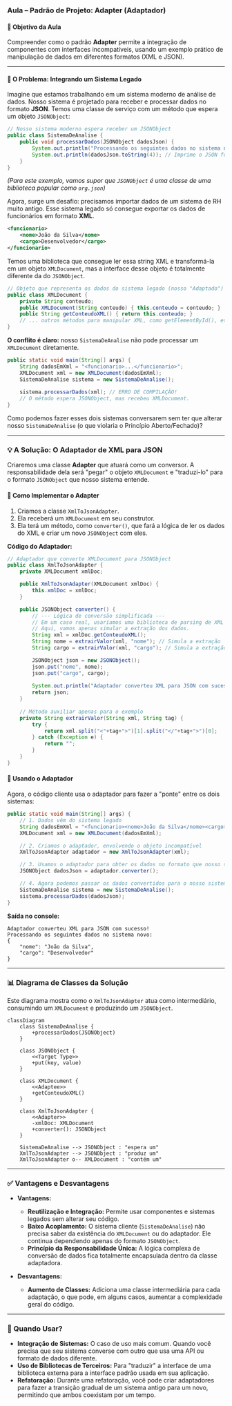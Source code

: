 ### **Aula – Padrão de Projeto: Adapter (Adaptador)**

#### **🎯 Objetivo da Aula**
Compreender como o padrão **Adapter** permite a integração de componentes com interfaces incompatíveis, usando um exemplo prático de manipulação de dados em diferentes formatos (XML e JSON).

---

#### **🤔 O Problema: Integrando um Sistema Legado**

Imagine que estamos trabalhando em um sistema moderno de análise de dados. Nosso sistema é projetado para receber e processar dados no formato **JSON**. Temos uma classe de serviço com um método que espera um objeto `JSONObject`:

```java
// Nosso sistema moderno espera receber um JSONObject
public class SistemaDeAnalise {
    public void processarDados(JSONObject dadosJson) {
        System.out.println("Processando os seguintes dados no sistema novo:");
        System.out.println(dadosJson.toString(4)); // Imprime o JSON formatado
    }
}
```
*(Para este exemplo, vamos supor que `JSONObject` é uma classe de uma biblioteca popular como `org.json`)*

Agora, surge um desafio: precisamos importar dados de um sistema de RH muito antigo. Esse sistema legado só consegue exportar os dados de funcionários em formato **XML**.

```xml
<funcionario>
    <nome>João da Silva</nome>
    <cargo>Desenvolvedor</cargo>
</funcionario>
```

Temos uma biblioteca que consegue ler essa string XML e transformá-la em um objeto `XMLDocument`, mas a interface desse objeto é totalmente diferente da do `JSONObject`.

```java
// Objeto que representa os dados do sistema legado (nosso "Adaptado")
public class XMLDocument {
    private String conteudo;
    public XMLDocument(String conteudo) { this.conteudo = conteudo; }
    public String getConteudoXML() { return this.conteudo; }
    // ... outros métodos para manipular XML, como getElementById(), etc.
}
```

**O conflito é claro:** nosso `SistemaDeAnalise` não pode processar um `XMLDocument` diretamente.

```java
public static void main(String[] args) {
    String dadosEmXml = "<funcionario>...</funcionario>";
    XMLDocument xml = new XMLDocument(dadosEmXml);
    SistemaDeAnalise sistema = new SistemaDeAnalise();
    
    sistema.processarDados(xml); // ERRO DE COMPILAÇÃO!
    // O método espera JSONObject, mas recebeu XMLDocument.
}
```
Como podemos fazer esses dois sistemas conversarem sem ter que alterar nosso `SistemaDeAnalise` (o que violaria o Princípio Aberto/Fechado)?

---

### **💡 A Solução: O Adaptador de XML para JSON**

Criaremos uma classe **Adapter** que atuará como um conversor. A responsabilidade dela será "pegar" o objeto `XMLDocument` e "traduzi-lo" para o formato `JSONObject` que nosso sistema entende.

#### **🔧 Como Implementar o Adapter**

1.  Criamos a classe `XmlToJsonAdapter`.
2.  Ela receberá um `XMLDocument` em seu construtor.
3.  Ela terá um método, como `converter()`, que fará a lógica de ler os dados do XML e criar um novo `JSONObject` com eles.

**Código do Adaptador:**
```java
// Adaptador que converte XMLDocument para JSONObject
public class XmlToJsonAdapter {
    private XMLDocument xmlDoc;

    public XmlToJsonAdapter(XMLDocument xmlDoc) {
        this.xmlDoc = xmlDoc;
    }

    public JSONObject converter() {
        // --- Lógica de conversão simplificada ---
        // Em um caso real, usaríamos uma biblioteca de parsing de XML (ex: JAXB, DOM).
        // Aqui, vamos apenas simular a extração dos dados.
        String xml = xmlDoc.getConteudoXML();
        String nome = extrairValor(xml, "nome"); // Simula a extração
        String cargo = extrairValor(xml, "cargo"); // Simula a extração

        JSONObject json = new JSONObject();
        json.put("nome", nome);
        json.put("cargo", cargo);
        
        System.out.println("Adaptador converteu XML para JSON com sucesso!");
        return json;
    }
    
    // Método auxiliar apenas para o exemplo
    private String extrairValor(String xml, String tag) {
        try {
            return xml.split("<"+tag+">")[1].split("</"+tag+">")[0];
        } catch (Exception e) {
            return "";
        }
    }
}
```

#### **🔌 Usando o Adaptador**
Agora, o código cliente usa o adaptador para fazer a "ponte" entre os dois sistemas:

```java
public static void main(String[] args) {
    // 1. Dados vêm do sistema legado
    String dadosEmXml = "<funcionario><nome>João da Silva</nome><cargo>Desenvolvedor</cargo></funcionario>";
    XMLDocument xml = new XMLDocument(dadosEmXml);

    // 2. Criamos o adaptador, envolvendo o objeto incompatível
    XmlToJsonAdapter adaptador = new XmlToJsonAdapter(xml);

    // 3. Usamos o adaptador para obter os dados no formato que nosso sistema espera
    JSONObject dadosJson = adaptador.converter();

    // 4. Agora podemos passar os dados convertidos para o nosso sistema!
    SistemaDeAnalise sistema = new SistemaDeAnalise();
    sistema.processarDados(dadosJson);
}
```
**Saída no console:**
```
Adaptador converteu XML para JSON com sucesso!
Processando os seguintes dados no sistema novo:
{
    "nome": "João da Silva",
    "cargo": "Desenvolvedor"
}
```

---

### **📊 Diagrama de Classes da Solução**

Este diagrama mostra como o `XmlToJsonAdapter` atua como intermediário, consumindo um `XMLDocument` e produzindo um `JSONObject`.

```mermaid
classDiagram
    class SistemaDeAnalise {
        +processarDados(JSONObject)
    }
    
    class JSONObject {
        <<Target Type>>
        +put(key, value)
    }
    
    class XMLDocument {
        <<Adaptee>>
        +getConteudoXML()
    }
    
    class XmlToJsonAdapter {
        <<Adapter>>
        -xmlDoc: XMLDocument
        +converter(): JSONObject
    }
    
    SistemaDeAnalise --> JSONObject : "espera um"
    XmlToJsonAdapter --> JSONObject : "produz um"
    XmlToJsonAdapter o-- XMLDocument : "contém um"

```

---

### **✅ Vantagens e Desvantagens**

* **Vantagens:**
    * **Reutilização e Integração:** Permite usar componentes e sistemas legados sem alterar seu código.
    * **Baixo Acoplamento:** O sistema cliente (`SistemaDeAnalise`) não precisa saber da existência do `XMLDocument` ou do adaptador. Ele continua dependendo apenas do formato `JSONObject`.
    * **Princípio da Responsabilidade Única:** A lógica complexa de conversão de dados fica totalmente encapsulada dentro da classe adaptadora.

* **Desvantagens:**
    * **Aumento de Classes:** Adiciona uma classe intermediária para cada adaptação, o que pode, em alguns casos, aumentar a complexidade geral do código.

---

### **🤔 Quando Usar?**

* **Integração de Sistemas:** O caso de uso mais comum. Quando você precisa que seu sistema converse com outro que usa uma API ou formato de dados diferente.
* **Uso de Bibliotecas de Terceiros:** Para "traduzir" a interface de uma biblioteca externa para a interface padrão usada em sua aplicação.
* **Refatoração:** Durante uma refatoração, você pode criar adaptadores para fazer a transição gradual de um sistema antigo para um novo, permitindo que ambos coexistam por um tempo.